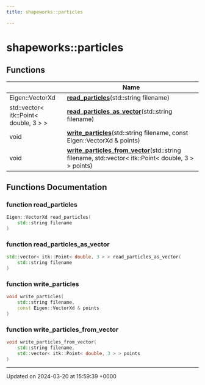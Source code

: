 ```yaml
---
title: shapeworks::particles

---
```


# shapeworks::particles



## Functions

|                | Name           |
| -------------- | -------------- |
| Eigen::VectorXd | **[read_particles](../Namespaces/namespaceshapeworks_1_1particles.md#function-read-particles)**(std::string filename) |
| std::vector< itk::Point< double, 3 > > | **[read_particles_as_vector](../Namespaces/namespaceshapeworks_1_1particles.md#function-read-particles-as-vector)**(std::string filename) |
| void | **[write_particles](../Namespaces/namespaceshapeworks_1_1particles.md#function-write-particles)**(std::string filename, const Eigen::VectorXd & points) |
| void | **[write_particles_from_vector](../Namespaces/namespaceshapeworks_1_1particles.md#function-write-particles-from-vector)**(std::string filename, std::vector< itk::Point< double, 3 > > points) |


## Functions Documentation

### function read_particles

```cpp
Eigen::VectorXd read_particles(
    std::string filename
)
```


### function read_particles_as_vector

```cpp
std::vector< itk::Point< double, 3 > > read_particles_as_vector(
    std::string filename
)
```


### function write_particles

```cpp
void write_particles(
    std::string filename,
    const Eigen::VectorXd & points
)
```


### function write_particles_from_vector

```cpp
void write_particles_from_vector(
    std::string filename,
    std::vector< itk::Point< double, 3 > > points
)
```






-------------------------------

Updated on 2024-03-20 at 15:59:39 +0000